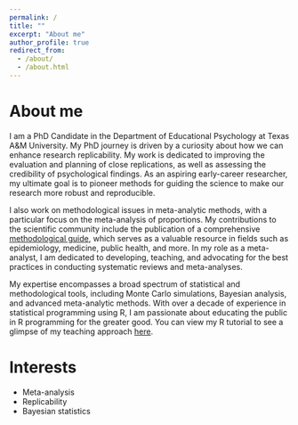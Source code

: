 ```yaml
---
permalink: /
title: ""
excerpt: "About me"
author_profile: true
redirect_from: 
  - /about/
  - /about.html
---
```

# About me

I am a PhD Candidate in the Department of Educational Psychology at Texas A&M University. My PhD journey is driven by a curiosity about how we can enhance research replicability. My work is dedicated to improving the evaluation and planning of close replications, as well as assessing the credibility of psychological findings. As an aspiring early-career researcher, my ultimate goal is to pioneer methods for guiding the science to make our research more robust and reproducible.

I also work on methodological issues in meta-analytic methods, with a particular focus on the meta-analysis of proportions. My contributions to the scientific community include the publication of a comprehensive [methodological guide](https://www.researchgate.net/publication/375451196_Conducting_Meta-analyses_of_Proportions_in_R), which serves as a valuable resource in fields such as epidemiology, medicine, public health, and more. In my role as a meta-analyst, I am dedicated to developing, teaching, and advocating for the best practices in conducting systematic reviews and meta-analyses.

My expertise encompasses a broad spectrum of statistical and methodological tools, including Monte Carlo simulations, Bayesian analysis, and advanced meta-analytic methods. With over a decade of experience in statistical programming using R, I am passionate about educating the public in R programming for the greater good. You can view my R tutorial to see a glimpse of my teaching approach [here](https://www.youtube.com/watch?v=2wbXTFvaRnM&t=764s).

# Interests 
- Meta-analysis 
- Replicability
- Bayesian statistics
